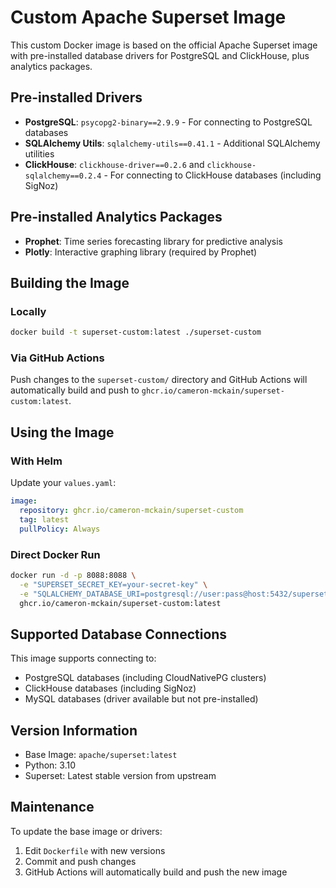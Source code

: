 # Custom Apache Superset Image

This custom Docker image is based on the official Apache Superset image with pre-installed database drivers for PostgreSQL and ClickHouse, plus analytics packages.

## Pre-installed Drivers

- **PostgreSQL**: `psycopg2-binary==2.9.9` - For connecting to PostgreSQL databases
- **SQLAlchemy Utils**: `sqlalchemy-utils==0.41.1` - Additional SQLAlchemy utilities
- **ClickHouse**: `clickhouse-driver==0.2.6` and `clickhouse-sqlalchemy==0.2.4` - For connecting to ClickHouse databases (including SigNoz)

## Pre-installed Analytics Packages

- **Prophet**: Time series forecasting library for predictive analysis
- **Plotly**: Interactive graphing library (required by Prophet)

## Building the Image

### Locally
```bash
docker build -t superset-custom:latest ./superset-custom
```

### Via GitHub Actions
Push changes to the `superset-custom/` directory and GitHub Actions will automatically build and push to `ghcr.io/cameron-mckain/superset-custom:latest`.

## Using the Image

### With Helm
Update your `values.yaml`:
```yaml
image:
  repository: ghcr.io/cameron-mckain/superset-custom
  tag: latest
  pullPolicy: Always
```

### Direct Docker Run
```bash
docker run -d -p 8088:8088 \
  -e "SUPERSET_SECRET_KEY=your-secret-key" \
  -e "SQLALCHEMY_DATABASE_URI=postgresql://user:pass@host:5432/superset" \
  ghcr.io/cameron-mckain/superset-custom:latest
```

## Supported Database Connections

This image supports connecting to:
- PostgreSQL databases (including CloudNativePG clusters)
- ClickHouse databases (including SigNoz)
- MySQL databases (driver available but not pre-installed)

## Version Information

- Base Image: `apache/superset:latest`
- Python: 3.10
- Superset: Latest stable version from upstream

## Maintenance

To update the base image or drivers:
1. Edit `Dockerfile` with new versions
2. Commit and push changes
3. GitHub Actions will automatically build and push the new image
